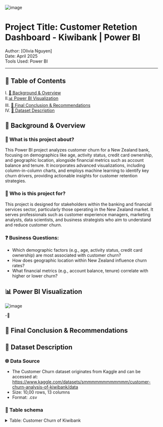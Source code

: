 
![image](https://github.com/user-attachments/assets/7d1f1cd9-3273-4972-b641-d5ac5a0c3e46)

# Project Title: Customer Retetion Dashboard - Kiwibank | Power BI



Author: [Olivia Nguyen]  
Date: April 2025  
Tools Used: Power BI 

---

## 📑 Table of Contents  
I. [📌 Background & Overview](#-background--overview)  
II.[📊 Power BI Visualization](#-power-bi-visualization)  
III. [🔎 Final Conclusion & Recommendations](#-final-conclusion--recommendations)  
IV. [📂 Dataset Description](#-dataset-description)  


## 📌 Background & Overview

### 📖 What is this project about?
This Power BI project analyzes customer churn for a New Zealand bank, focusing on demographics like age, activity status, credit card ownership, and geographic location, alongside financial metrics such as account balance and tenure. It incorporates advanced visualizations, including column-in-column charts, and employs machine learning to identify key churn drivers, providing actionable insights for customer retention strategies.


### 👤 Who is this project for?   
This project is designed for stakeholders within the banking and financial services sector, particularly those operating in the New Zealand market. It serves professionals such as customer experience managers, marketing analysts, data scientists, and business strategists who aim to understand and reduce customer churn.  

### ❓ Business Questions:
- Which demographic factors (e.g., age, activity status, credit card ownership) are most associated with customer churn?  
- How does geographic location within New Zealand influence churn rates?  
- What financial metrics (e.g., account balance, tenure) correlate with higher or lower churn?  
   
## 📊 Power BI Visualization


![image](https://github.com/user-attachments/assets/1a702ecc-dd60-4f96-a6f4-10fedf2baace)


-🚀 

   

## 🔎 Final Conclusion & Recommendations 



## 📂 Dataset Description

### 🌐 Data Source
- The Customer Churn dataset originates from Kaggle and can be accessed at: https://www.kaggle.com/datasets/smmmmmmmmmmmm/customer-churn-analysis-of-kiwibank/data  
- Size: 10,00 rows, 13 columns
- Format: .csv

### 🔀 Table schema
<details>
<summary>Table: Customer Churn of Kiwibank </summary>  

| Number | Variable name       | Definition                                                | Data Type |
| ------ | ------------------- | --------------------------------------------------------- | --------- |
| 1      | Customer_id         | Unique identifier for each customer                       | Number    |
| 2      | Surname             | Surname of the customer                                   | Text      |
| 3      | CreditScore         | Customer’s creditworthiness                               | Number    |
| 4      | Geography           | City of the customer                                      | Text      |
| 5      | Gender              | Gender of customer                                        | Text      |
| 6      | Age                 | Age of the custome                                        | Number    |
| 7      | Tenure              | Tenure of customer in organization                        | Number    |
| 8      | Balance             | Customers' balance account                                | Number    |
| 9      | NumberOfProducts    | How many different products a customer holds              | Number    |
| 10     | Has Credit Card     | Whether a customer owns a credit card                     | Number    |
| 11     | Is Active Member    | Indicates if the customer is currently active             | Number    |
| 12     | Estimated Salary    | Annual income of the customer                             | Number    |
| 13     | Churn               | Churn Flag                                                | Number    |

</details>


